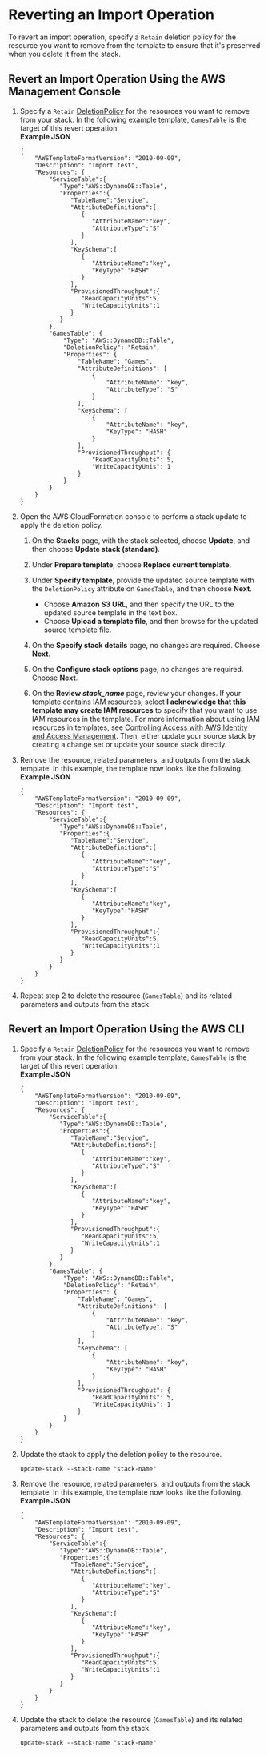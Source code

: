 # Reverting an Import Operation<a name="resource-import-revert"></a>

To revert an import operation, specify a `Retain` deletion policy for the resource you want to remove from the template to ensure that it's preserved when you delete it from the stack\.

## Revert an Import Operation Using the AWS Management Console<a name="resource-import-revert-console"></a>

1. Specify a `Retain` [DeletionPolicy](https://docs.aws.amazon.com/AWSCloudFormation/latest/UserGuide/aws-attribute-deletionpolicy.html) for the resources you want to remove from your stack\. In the following example template, `GamesTable` is the target of this revert operation\.  
**Example JSON**  

   ```
   {
       "AWSTemplateFormatVersion": "2010-09-09",
       "Description": "Import test",
       "Resources": {
           "ServiceTable":{
              "Type":"AWS::DynamoDB::Table",
              "Properties":{
                 "TableName":"Service",
                 "AttributeDefinitions":[
                    {
                       "AttributeName":"key",
                       "AttributeType":"S"
                    }
                 ],
                 "KeySchema":[
                    {
                       "AttributeName":"key",
                       "KeyType":"HASH"
                    }
                 ],
                 "ProvisionedThroughput":{
                    "ReadCapacityUnits":5,
                    "WriteCapacityUnits":1
                 }
              }
           },
           "GamesTable": {
               "Type": "AWS::DynamoDB::Table",
               "DeletionPolicy": "Retain",
               "Properties": {
                   "TableName": "Games",
                   "AttributeDefinitions": [
                       {
                           "AttributeName": "key",
                           "AttributeType": "S"
                       }
                   ],
                   "KeySchema": [
                       {
                           "AttributeName": "key",
                           "KeyType": "HASH"
                       }
                   ],
                   "ProvisionedThroughput": {
                       "ReadCapacityUnits": 5,
                       "WriteCapacityUnis": 1
                   }
               }
           }
       }
   }
   ```

1. Open the AWS CloudFormation console to perform a stack update to apply the deletion policy\.

   1. On the **Stacks** page, with the stack selected, choose **Update**, and then choose **Update stack \(standard\)**\.

   1. Under **Prepare template**, choose **Replace current template**\.

   1. Under **Specify template**, provide the updated source template with the `DeletionPolicy` attribute on `GamesTable`, and then choose **Next**\.
      + Choose **Amazon S3 URL**, and then specify the URL to the updated source template in the text box\.
      + Choose **Upload a template file**, and then browse for the updated source template file\.

   1. On the **Specify stack details** page, no changes are required\. Choose **Next**\.

   1. On the **Configure stack options** page, no changes are required\. Choose **Next**\.

   1. On the **Review *stack\_name*** page, review your changes\. If your template contains IAM resources, select **I acknowledge that this template may create IAM resources** to specify that you want to use IAM resources in the template\. For more information about using IAM resources in templates, see [Controlling Access with AWS Identity and Access Management](using-iam-template.md)\. Then, either update your source stack by creating a change set or update your source stack directly\.

1. Remove the resource, related parameters, and outputs from the stack template\. In this example, the template now looks like the following\.  
**Example JSON**  

   ```
   {
       "AWSTemplateFormatVersion": "2010-09-09",
       "Description": "Import test",
       "Resources": {
           "ServiceTable":{
              "Type":"AWS::DynamoDB::Table",
              "Properties":{
                 "TableName":"Service",
                 "AttributeDefinitions":[
                    {
                       "AttributeName":"key",
                       "AttributeType":"S"
                    }
                 ],
                 "KeySchema":[
                    {
                       "AttributeName":"key",
                       "KeyType":"HASH"
                    }
                 ],
                 "ProvisionedThroughput":{
                    "ReadCapacityUnits":5,
                    "WriteCapacityUnits":1
                 }
              }
           }
       }
   }
   ```

1. Repeat step 2 to delete the resource \(`GamesTable`\) and its related parameters and outputs from the stack\.

## Revert an Import Operation Using the AWS CLI<a name="resource-import-revert-cli"></a>

1. Specify a `Retain` [DeletionPolicy](https://docs.aws.amazon.com/AWSCloudFormation/latest/UserGuide/aws-attribute-deletionpolicy.html) for the resources you want to remove from your stack\. In the following example template, `GamesTable` is the target of this revert operation\.  
**Example JSON**  

   ```
   {
       "AWSTemplateFormatVersion": "2010-09-09",
       "Description": "Import test",
       "Resources": {
           "ServiceTable":{
              "Type":"AWS::DynamoDB::Table",
              "Properties":{
                 "TableName":"Service",
                 "AttributeDefinitions":[
                    {
                       "AttributeName":"key",
                       "AttributeType":"S"
                    }
                 ],
                 "KeySchema":[
                    {
                       "AttributeName":"key",
                       "KeyType":"HASH"
                    }
                 ],
                 "ProvisionedThroughput":{
                    "ReadCapacityUnits":5,
                    "WriteCapacityUnits":1
                 }
              }
           },
           "GamesTable": {
               "Type": "AWS::DynamoDB::Table",
               "DeletionPolicy": "Retain",
               "Properties": {
                   "TableName": "Games",
                   "AttributeDefinitions": [
                       {
                           "AttributeName": "key",
                           "AttributeType": "S"
                       }
                   ],
                   "KeySchema": [
                       {
                           "AttributeName": "key",
                           "KeyType": "HASH"
                       }
                   ],
                   "ProvisionedThroughput": {
                       "ReadCapacityUnits": 5,
                       "WriteCapacityUnis": 1
                   }
               }
           }
       }
   }
   ```

1. Update the stack to apply the deletion policy to the resource\.

   ```
   update-stack --stack-name "stack-name"
   ```

1. Remove the resource, related parameters, and outputs from the stack template\. In this example, the template now looks like the following\.  
**Example JSON**  

   ```
   {
       "AWSTemplateFormatVersion": "2010-09-09",
       "Description": "Import test",
       "Resources": {
           "ServiceTable":{
              "Type":"AWS::DynamoDB::Table",
              "Properties":{
                 "TableName":"Service",
                 "AttributeDefinitions":[
                    {
                       "AttributeName":"key",
                       "AttributeType":"S"
                    }
                 ],
                 "KeySchema":[
                    {
                       "AttributeName":"key",
                       "KeyType":"HASH"
                    }
                 ],
                 "ProvisionedThroughput":{
                    "ReadCapacityUnits":5,
                    "WriteCapacityUnits":1
                 }
              }
           }
       }
   }
   ```

1. Update the stack to delete the resource \(`GamesTable`\) and its related parameters and outputs from the stack\.

   ```
   update-stack --stack-name "stack-name"
   ```